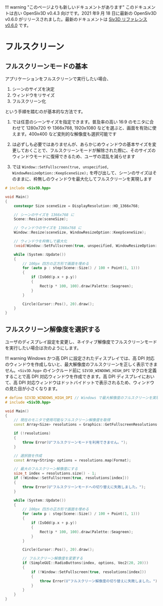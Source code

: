 
!!! warning "このページよりも新しいドキュメントがあります"
	このドキュメントは古い OpenSiv3D v0.4.3 向けです。2021 年9 月 18 日に最新の OpenSiv3D v0.6.0 がリリースされました。最新のドキュメントは [Siv3D リファレンス v0.6.0](https://zenn.dev/reputeless/books/siv3d-documentation) です。

# フルスクリーン

## フルスクリーンモードの基本

アプリケーションをフルスクリーンで実行したい場合、

1. シーンのサイズを決定
2. ウィンドウをリサイズ
3. フルスクリーン化

という手順を踏むのが基本的な方法です。

1. では任意のシーンサイズを指定できます。普及率の高い 16:9 のモニタに合わせて 1280x720 や 1366x768, 1920x1080 などを選ぶと、画面を有効に使えます。400x400 など変則的な解像度も選択可能です

2. は必ずしも必要ではありませんが、あらかじめウィンドウの基本サイズを変更しておくことで、フルスクリーンモードが解除された際に、そのサイズのウィンドウモードに復帰できるため、ユーザの混乱を減らせます

3. では `Window::SetFullscreen(true, unspecified, WindowResizeOption::KeepSceneSize);` を呼び出して、シーンのサイズはそのままに、枠無しのウィンドウを最大化してフルスクリーンを実現します

```C++
# include <Siv3D.hpp>

void Main()
{
	constexpr Size sceneSize = DisplayResolution::HD_1366x768;

	// シーンのサイズを 1366x768 に
	Scene::Resize(sceneSize);

	// ウィンドウのサイズを 1366x768 に
	Window::Resize(sceneSize, WindowResizeOption::KeepSceneSize);

	// ウィンドウを枠無しで最大化
	(void)Window::SetFullscreen(true, unspecified, WindowResizeOption::KeepSceneSize);

	while (System::Update())
	{
		// 100px 四方の正方形で画面を埋める
		for (auto p : step(Scene::Size() / 100 + Point(1, 1)))
		{
			if (IsOdd(p.x + p.y))
			{
				Rect(p * 100, 100).draw(Palette::Seagreen);
			}
		}

		Circle(Cursor::Pos(), 20).draw();
	}
}
```


## フルスクリーン解像度を選択する

ユーザのディスプレイ設定を変更し、ネイティブ解像度でフルスクリーンモードを実行したい場合は次のようにします。

!!! warning
	Windows かつ高 DPI に設定されたディスプレイでは、高 DPI 対応のウィンドウを作成しないと、最大解像度のフルスクリーンを正しく表示できません。`<Siv3D.hpp>` のインクルード前に `SIV3D_WINDOWS_HIGH_DPI` マクロを定義することで高 DPI 対応ウィンドウを作成できます。高 DPI ディスプレイにおいて、高 DPI 対応ウィンドウはドットバイドットで表示されるため、ウィンドウの見た目が小さくなります。

```C++
# define SIV3D_WINDOWS_HIGH_DPI // Windows で最大解像度のフルスクリーンを実現するのに必要
# include <Siv3D.hpp>

void Main()
{
	// 現在のモニタで使用可能なフルスクリーン解像度を取得
	const Array<Size> resolutions = Graphics::GetFullscreenResolutions();

	if (!resolutions)
	{
		throw Error(U"フルスクリーンモードを利用できません。");
	}

	// 選択肢を作成
	const Array<String> options = resolutions.map(Format);

	// 最大のフルスクリーン解像度にする
	size_t index = resolutions.size() - 1;
	if (!Window::SetFullscreen(true, resolutions[index]))
	{
		throw Error(U"フルスクリーンモードへの切り替えに失敗しました。");
	}

	while (System::Update())
	{
		// 100px 四方の正方形で画面を埋める
		for (auto p : step(Scene::Size() / 100 + Point(1, 1)))
		{
			if (IsOdd(p.x + p.y))
			{
				Rect(p * 100, 100).draw(Palette::Seagreen);
			}
		}

		Circle(Cursor::Pos(), 20).draw();

		// フルスクリーン解像度を変更する
		if (SimpleGUI::RadioButtons(index, options, Vec2(20, 20)))
		{
			if (!Window::SetFullscreen(true, resolutions[index]))
			{
				throw Error(U"フルスクリーン解像度の切り替えに失敗しました。");
			}
		}
	}
}
```
